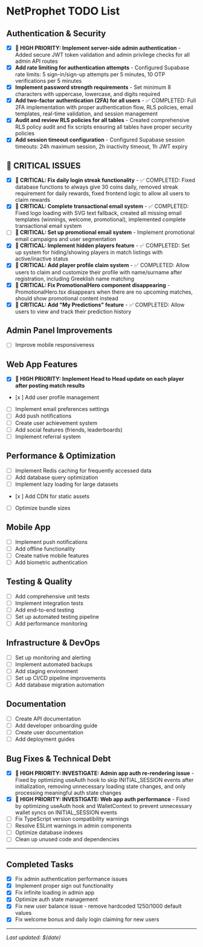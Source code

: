 # NetProphet TODO List

## Authentication & Security

- [x] **🔴 HIGH PRIORITY: Implement server-side admin authentication** - Added secure JWT token validation and admin privilege checks for all admin API routes
- [x] **Add rate limiting for authentication attempts** - Configured Supabase rate limits: 5 sign-in/sign-up attempts per 5 minutes, 10 OTP verifications per 5 minutes
- [x] **Implement password strength requirements** - Set minimum 8 characters with uppercase, lowercase, and digits required
- [x] **Add two-factor authentication (2FA) for all users** - ✅ COMPLETED: Full 2FA implementation with proper authentication flow, RLS policies, email templates, real-time validation, and session management
- [x] **Audit and review RLS policies for all tables** - Created comprehensive RLS policy audit and fix scripts ensuring all tables have proper security policies
- [x] **Add session timeout configuration** - Configured Supabase session timeouts: 24h maximum session, 2h inactivity timeout, 1h JWT expiry

## 🔴 CRITICAL ISSUES

- [x] **🔴 CRITICAL: Fix daily login streak functionality** - ✅ COMPLETED: Fixed database functions to always give 30 coins daily, removed streak requirement for daily rewards, fixed frontend logic to allow all users to claim rewards
- [x] **🔴 CRITICAL: Complete transactional email system** - ✅ COMPLETED: Fixed logo loading with SVG text fallback, created all missing email templates (winnings, welcome, promotional), implemented complete transactional email system
- [ ] **🔴 CRITICAL: Set up promotional email system** - Implement promotional email campaigns and user segmentation
- [x] **🔴 CRITICAL: Implement hidden players feature** - ✅ COMPLETED: Set up system for hiding/showing players in match listings with active/inactive status
- [x] **🔴 CRITICAL: Add player profile claim system** - ✅ COMPLETED: Allow users to claim and customize their profile with name/surname after registration, including Greeklish name matching
- [x] **🔴 CRITICAL: Fix PromotionalHero component disappearing** - PromotionalHero.tsx disappears when there are no upcoming matches, should show promotional content instead
- [x] **🔴 CRITICAL: Add "My Predictions" feature** - ✅ COMPLETED: Allow users to view and track their prediction history

## Admin Panel Improvements

- [ ] Improve mobile responsiveness

## Web App Features

- [x] **🔴 HIGH PRIORITY: Implement Head to Head update on each player after posting match results**
- [x ] Add user profile management
- [ ] Implement email preferences settings
- [ ] Add push notifications
- [ ] Create user achievement system
- [ ] Add social features (friends, leaderboards)
- [ ] Implement referral system

## Performance & Optimization

- [ ] Implement Redis caching for frequently accessed data
- [ ] Add database query optimization
- [ ] Implement lazy loading for large datasets
- [x ] Add CDN for static assets
- [ ] Optimize bundle sizes

## Mobile App

- [ ] Implement push notifications
- [ ] Add offline functionality
- [ ] Create native mobile features
- [ ] Add biometric authentication

## Testing & Quality

- [ ] Add comprehensive unit tests
- [ ] Implement integration tests
- [ ] Add end-to-end testing
- [ ] Set up automated testing pipeline
- [ ] Add performance monitoring

## Infrastructure & DevOps

- [ ] Set up monitoring and alerting
- [ ] Implement automated backups
- [ ] Add staging environment
- [ ] Set up CI/CD pipeline improvements
- [ ] Add database migration automation

## Documentation

- [ ] Create API documentation
- [ ] Add developer onboarding guide
- [ ] Create user documentation
- [ ] Add deployment guides

## Bug Fixes & Technical Debt

- [x] **🔴 HIGH PRIORITY: INVESTIGATE: Admin app auth re-rendering issue** - Fixed by optimizing useAuth hook to skip INITIAL_SESSION events after initialization, removing unnecessary loading state changes, and only processing meaningful auth state changes
- [x] **🔴 HIGH PRIORITY: INVESTIGATE: Web app auth performance** - Fixed by optimizing useAuth hook and WalletContext to prevent unnecessary wallet syncs on INITIAL_SESSION events
- [ ] Fix TypeScript version compatibility warnings
- [ ] Resolve ESLint warnings in admin components
- [ ] Optimize database indexes
- [ ] Clean up unused code and dependencies

---

## Completed Tasks

- [x] Fix admin authentication performance issues
- [x] Implement proper sign out functionality
- [x] Fix infinite loading in admin app
- [x] Optimize auth state management
- [x] Fix new user balance issue - remove hardcoded 1250/1000 default values
- [x] Fix welcome bonus and daily login claiming for new users

---

_Last updated: $(date)_
